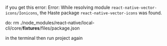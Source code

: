 if you get this error: 
  Error: While resolving module `react-native-vector-icons/Ionicons`, the Haste package `react-native-vector-icons` was found. 

do:
  rm ./node_modules/react-native/local-cli/core/__fixtures__/files/package.json

in the terminal then run project again
